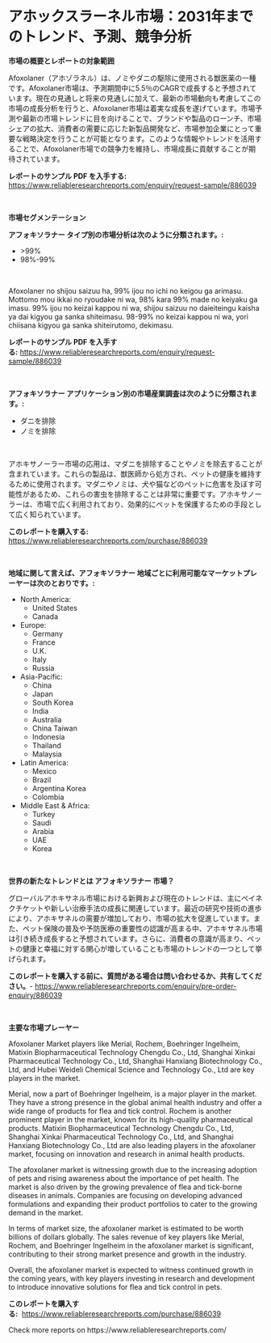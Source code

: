 <p><h1>アホックスラーネル市場：2031年までのトレンド、予測、競争分析</h1></p><p><strong>市場の概要とレポートの対象範囲</strong></p>
<p><p>Afoxolaner（アホゾラネル）は、ノミやダニの駆除に使用される獣医薬の一種です。Afoxolaner市場は、予測期間中に5.5％のCAGRで成長すると予想されています。現在の見通しと将来の見通しに加えて、最新の市場動向も考慮してこの市場の成長分析を行うと、Afoxolaner市場は着実な成長を遂げています。市場予測や最新の市場トレンドに目を向けることで、ブランドや製品のローンチ、市場シェアの拡大、消費者の需要に応じた新製品開発など、市場参加企業にとって重要な戦略決定を行うことが可能となります。このような情報やトレンドを活用することで、Afoxolaner市場での競争力を維持し、市場成長に貢献することが期待されています。</p></p>
<p><strong>レポートのサンプル PDF を入手する:</strong> <a href="https://www.reliableresearchreports.com/enquiry/request-sample/886039">https://www.reliableresearchreports.com/enquiry/request-sample/886039</a></p>
<p>&nbsp;</p>
<p><strong>市場セグメンテーション</strong></p>
<p><strong>アフォキソラナー タイプ別の市場分析は次のように分類されます。:</strong></p>
<p><ul><li>>99%</li><li>98%-99%</li></ul></p>
<p>&nbsp;</p>
<p><p>Afoxolaner no shijou saizuu ha, 99% ijou no ichi no keigou ga arimasu. Mottomo mou ikkai no ryoudake ni wa, 98% kara 99% made no keiyaku ga imasu. 99% ijou no keizai kappou ni wa, shijou saizuu no daieiteingu kaisha ya dai kigyou ga sanka shiteimasu. 98-99% no keizai kappou ni wa, yori chiisana kigyou ga sanka shiteirutomo, dekimasu.</p></p>
<p><strong>レポートのサンプル PDF を入手する:</strong>&nbsp;<a href="https://www.reliableresearchreports.com/enquiry/request-sample/886039">https://www.reliableresearchreports.com/enquiry/request-sample/886039</a></p>
<p>&nbsp;</p>
<p><strong> アフォキソラナー アプリケーション別の市場産業調査は次のように分類されます。:</strong></p>
<p><ul><li>ダニを排除</li><li>ノミを排除</li></ul></p>
<p>&nbsp;</p>
<p><p>アホキサノーラー市場の応用は、マダニを排除することやノミを除去することが含まれています。これらの製品は、獣医師から処方され、ペットの健康を維持するために使用されます。マダニやノミは、犬や猫などのペットに危害を及ぼす可能性があるため、これらの害虫を排除することは非常に重要です。アホキサノーラーは、市場で広く利用されており、効果的にペットを保護するための手段として広く知られています。</p></p>
<p><strong>このレポートを購入する:</strong>&nbsp; <a href="https://www.reliableresearchreports.com/purchase/886039">https://www.reliableresearchreports.com/purchase/886039</a></p>
<p>&nbsp;</p>
<p><strong>地域に関して言えば、アフォキソラナー 地域ごとに利用可能なマーケットプレーヤーは次のとおりです。:</strong></p>
<p><ul>
    <li>
        North America:
        <ul>
            <li>United States</li>
            <li>Canada</li>
        </ul>
    </li>
    <li>
        Europe:
        <ul>
            <li>Germany</li>
            <li>France</li>
            <li>U.K.</li>
            <li>Italy</li>
            <li>Russia</li>
        </ul>
    </li>
    <li>
        Asia-Pacific:
        <ul>
            <li>China</li>
            <li>Japan</li>
            <li>South Korea</li>
            <li>India</li>
            <li>Australia</li>
            <li>China Taiwan</li>
            <li>Indonesia</li>
            <li>Thailand</li>
            <li>Malaysia</li>
        </ul>
    </li>
    <li>
        Latin America:
        <ul>
            <li>Mexico</li>
            <li>Brazil</li>
            <li>Argentina Korea</li>
            <li>Colombia</li>
        </ul>
    </li>
    <li>
        Middle East & Africa:
        <ul>
            <li>Turkey</li>
            <li>Saudi</li>
            <li>Arabia</li>
            <li>UAE</li>
            <li>Korea</li>
        </ul>
    </li>
    </ul></p>
<p>&nbsp;</p>
<p><strong>世界の新たなトレンドとは アフォキソラナー 市場？</strong></p>
<p><p>グローバルアホキサネル市場における新興および現在のトレンドは、主にペイネクチケットや新しい治療手法の成長に関連しています。最近の研究や技術の進歩により、アホキサネルの需要が増加しており、市場の拡大を促進しています。また、ペット保険の普及や予防医療の重要性の認識が高まる中、アホキサネル市場は引き続き成長すると予想されています。さらに、消費者の意識が高まり、ペットの健康と幸福に対する関心が増していることも市場のトレンドの一つとして挙げられます。</p></p>
<p><strong>このレポートを購入する前に、質問がある場合は問い合わせるか、共有してください。</strong>- <a href="https://www.reliableresearchreports.com/enquiry/pre-order-enquiry/886039">https://www.reliableresearchreports.com/enquiry/pre-order-enquiry/886039</a></p>
<p>&nbsp;</p>
<p><strong>主要な市場プレーヤー</strong></p>
<p><p>Afoxolaner Market players like Merial, Rochem, Boehringer Ingelheim, Matixin Biopharmaceutical Technology Chengdu Co., Ltd, Shanghai Xinkai Pharmaceutical Technology Co., Ltd, Shanghai Hanxiang Biotechnology Co., Ltd, and Hubei Weideli Chemical Science and Technology Co., Ltd are key players in the market. </p><p>Merial, now a part of Boehringer Ingelheim, is a major player in the market. They have a strong presence in the global animal health industry and offer a wide range of products for flea and tick control. Rochem is another prominent player in the market, known for its high-quality pharmaceutical products. Matixin Biopharmaceutical Technology Chengdu Co., Ltd, Shanghai Xinkai Pharmaceutical Technology Co., Ltd, and Shanghai Hanxiang Biotechnology Co., Ltd are also leading players in the afoxolaner market, focusing on innovation and research in animal health products.</p><p>The afoxolaner market is witnessing growth due to the increasing adoption of pets and rising awareness about the importance of pet health. The market is also driven by the growing prevalence of flea and tick-borne diseases in animals. Companies are focusing on developing advanced formulations and expanding their product portfolios to cater to the growing demand in the market.</p><p>In terms of market size, the afoxolaner market is estimated to be worth billions of dollars globally. The sales revenue of key players like Merial, Rochem, and Boehringer Ingelheim in the afoxolaner market is significant, contributing to their strong market presence and growth in the industry. </p><p>Overall, the afoxolaner market is expected to witness continued growth in the coming years, with key players investing in research and development to introduce innovative solutions for flea and tick control in pets.</p></p>
<p><strong>このレポートを購入する:</strong>&nbsp;&nbsp;<a href="https://www.reliableresearchreports.com/purchase/886039">https://www.reliableresearchreports.com/purchase/886039</a></p>
<p>Check more reports on https://www.reliableresearchreports.com/</p>